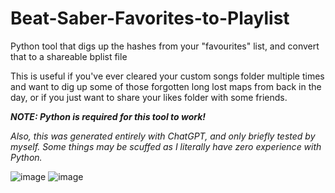 # Beat-Saber-Favorites-to-Playlist
Python tool that digs up the hashes from your "favourites" list, and convert that to a shareable bplist file


This is useful if you've ever cleared your custom songs folder multiple times and want to dig up some of those forgotten long lost maps from back in the day, or if you just want to share your likes folder with some friends. 

***NOTE: Python is required for this tool to work!***

*Also, this was generated entirely with ChatGPT, and only briefly tested by myself. Some things may be scuffed as I literally have zero experience with Python.*

![image](https://user-images.githubusercontent.com/51247415/235820317-d285b12b-5d29-4f40-a567-0eefb744b903.png)
![image](https://user-images.githubusercontent.com/51247415/235820331-cca5fb8d-dc86-4363-81bf-14aa842ff131.png)

